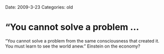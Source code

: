 Date: 2009-3-23
Categories: old

# “You cannot solve a problem ...

“You cannot solve a problem from the same consciousness that created it. You must learn to see the world anew.” Einstein on the economy?
